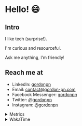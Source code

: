 # Hello! 😄

## Intro

I like tech (surprise!).

I'm curious and resourceful.

Ask me anything, I'm friendly!

## Reach me at

- LinkedIn: [gordonpn](https://www.linkedin.com/in/gordonpn/)
- Email: [contact@gordon-pn.com](mailto:contact@gordon-pn.com)
- Facebook Messenger: [gordonpn](https://www.messenger.com/t/Gordonpn)
- Twitter: [@gordonpn](https://twitter.com/Gordonpn)
- Instagram: [@gordonpn](https://www.instagram.com/gordonpn/)

<details>
  <summary>Metrics</summary>

  <img align="center" src="https://github.com/gordonpn/gordonpn/blob/master/github-metrics.svg" alt="GitHub Metrics">

</details>

<details>
  <summary>WakaTime</summary>

  <!--START_SECTION:waka-->
📊 **This Week I Spent My Time On** 

```text
💬 Programming Languages: 
Java                     6 hrs 39 mins       ██████████████░░░░░░░░░░░   54.88 % 
TypeScript               3 hrs               ██████░░░░░░░░░░░░░░░░░░░   24.74 % 
Brazil Dependency Config 2 hrs 2 mins        ████░░░░░░░░░░░░░░░░░░░░░   16.84 % 
XML                      17 mins             █░░░░░░░░░░░░░░░░░░░░░░░░   02.39 % 
JSON                     5 mins              ░░░░░░░░░░░░░░░░░░░░░░░░░   00.77 % 

🔥 Editors: 
IntelliJ IDEA            8 hrs 59 mins       ███████████████████░░░░░░   74.12 % 
VS Code                  3 hrs 8 mins        ██████░░░░░░░░░░░░░░░░░░░   25.88 % 
```


 Last Updated on 24/08/2024 10:19:52 UTC
<!--END_SECTION:waka-->
</details>
